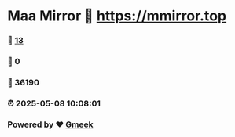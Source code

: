 # Maa Mirror :link: https://mmirror.top 
### :page_facing_up: [13](https://mmirror.top/tag.html) 
### :speech_balloon: 0 
### :hibiscus: 36190 
### :alarm_clock: 2025-05-08 10:08:01 
### Powered by :heart: [Gmeek](https://github.com/Meekdai/Gmeek)
